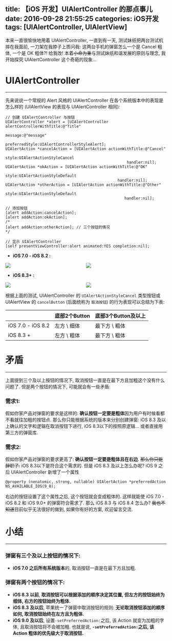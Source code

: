 title: 【iOS 开发】UIAlertController 的那点事儿
date: 2016-09-28 21:55:25
categories: iOS开发
tags: [UIAlertController, UIAlertView]
---

本来一直很愉快地用着 UIAlertController, 一直到有一天, 测试妹纸把两台测试机摔在我面前, 一刀架在我脖子上质问我: 这两台手机的弹窗怎么一个是 Cancel 粗体, 一个是 OK 粗体?! 给我改! 本着~~小命为重~~与测试妹纸和谐发展的原则与理念, 我开始探究 UIAlertController 这个奇葩的现象...

<!--more-->

# UIAlertController
---

先来说说一个常规的 Alert 风格的 UIAlertController 在各个系统版本中的表现是怎么样的 (UIAlertView 的表现与 UIAlertController 相同):

```objc
// 创建 UIAlertController 与按钮
UIAlertController *alert = [UIAlertController alertControllerWithTitle:@"Title"
                                                               message:@"message"
                                                        preferredStyle:UIAlertControllerStyleAlert];
UIAlertAction *cancelAction = [UIAlertAction actionWithTitle:@"Cancel"
                                                       style:UIAlertActionStyleCancel
                                                     handler:nil];
UIAlertAction *okAction = [UIAlertAction actionWithTitle:@"OK"
                                                   style:UIAlertActionStyleDefault
                                                 handler:nil];
UIAlertAction *otherAction = [UIAlertAction actionWithTitle:@"Other"
                                                      style:UIAlertActionStyleDefault
                                                    handler:nil];
                                                 
// 添加按钮
[alert addAction:cancelAction];
[alert addAction:okAction];
/*
[alert addAction:otherAction]; // 三个按钮的情况
*/

// 显示 UIAlertController
[self presentViewController:alert animated:YES completion:nil];
```

- **iOS 7.0 - iOS 8.2 :**

<div style="text-align: left; float: left; vertical-align: top;width: 50%;"><img src="/img/alert-exploration/2Button_less_than_8_2.png"/>
</div><div style="text-align: left;  display: inline-block; vertical-align: top; width: 50%;"><img src="/img/alert-exploration/3Button.png"/>
</div>

- **iOS 8.3+ :**

<div style="text-align: left; float: left; vertical-align: top;width: 50%;"><img src="/img/alert-exploration/2Button_greater_then_8_3.png"/>
</div><div style="text-align: left;  display: inline-block; vertical-align: top; width: 50%;"><img src="/img/alert-exploration/3Button.png"/>
</div>


根据上面的测试, UIAlertController 的 `UIAlertActionStyleCancel` 类型按钮或 UIAlertView 的 `cancelButton` (后面统称为 `取消按钮`) 的行为表现可以总结为下表:

| | 底部2个Button | 底部3个Button及以上 |
| ---- | ---- | ---- |
| iOS 7.0 - iOS 8.2 | 左方 \ 细体 | 最下方 \ 粗体 |
| iOS 8.3 + | 左方 \ 粗体 | 最下方 \ 粗体 |

# 矛盾
---

上面提到三个及以上按钮的情况下, 取消按钮一直是在最下方且加粗这个没有什么问题了. 但是两个按钮的情况下, 可能就会有一些矛盾:

### 需求1:
假如你家产品对弹窗的要求是这样的: **确认按钮一定要是粗体**因为用户有时候看都不看就往加粗的按钮点. 那么你只能根据系统的版本来分别创建弹窗: iOS 8.3 及以上确认的文字和逻辑在取消按钮下进行, iOS 8.3以下的按照原逻辑... 或者直接用第三方的弹窗库.

### 需求2:
假如你家产品对弹窗的要求更高了: **确认按钮一定要是粗体且在右边**. ~~那么你只能辞职了.~~ iOS 8.3以下是符合这个需求的. 但是 iOS 8.3 及以上怎么办呢? iOS 9 之后 UIAlertController 新增了一个属性

```objc
@property (nonatomic, strong, nullable) UIAlertAction *preferredAction NS_AVAILABLE_IOS(9_0);
```

右边的按钮设置了这个属性之后, 这个按钮就会变成粗体的. 这样就能使 iOS 7.0 - iOS 8.2 和 iOS 9.0+ 的弹窗符合需求了. 那么 iOS 8.3 与 iOS 8.4 怎么办? ~~我也不知道~~目前似乎无法很好的做到, 如果你有好的方案, 欢迎留言交流.


# 小结
---

### 弹窗有三个及以上按钮的情况下:
- **iOS 7.0 之后所有系统版本**的, 取消按钮一直是在最下方且加粗.

### 弹窗有两个按钮的情况下:
- **iOS 8.3 以前**, **取消按钮可以根据添加的顺序决定其位置, 但左方的按钮始终为细体, 右方的按钮始终为粗体.** 
- **iOS 8.3 及以后**, 苹果统一了弹窗中取消按钮的规则: **无论取消按钮添加的顺序如何, 取消按钮始终在左方且为粗体.**
- **iOS 9.0 及以后**, 设置`-setPreferredAction:`之后, 该 Action 就变为加粗的字体, 且取消按钮将不会被加粗. 也就是说, **`-setPreferredAction:`之后, 该 Action 粗体的优先级大于取消按钮.**


